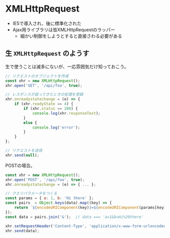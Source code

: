 XMLHttpRequest
================================================================

- IE5で導入され、後に標準化された
- Ajax用ライブラリは皆XMLHttpRequestのラッパー
  - 細かい制御をしようとすると直接さわる必要がある


## 生 `XMLHttpRequest` のようす

生で使うことは滅多にないが、一応雰囲気だけ知っておこう。

```javascript
// リクエストのオブジェクトを作成
const xhr = new XMLHttpRequest();
xhr.open('GET', '/api/foo', true);

// レスポンスが返ってきたときの処理を登録
xhr.onreadystatechange = (e) => {
    if (xhr.readyState == 4) {
        if (xhr.status == 200) {
            console.log(xhr.responseText);
        }
        else {
            console.log('error');
        }
    }
};

// リクエストを送信
xhr.send(null);
```

POSTの場合。

```javascript
const xhr = new XMLHttpRequest();
xhr.open('POST', '/api/foo', true);
xhr.onreadystatechange = (e) => { ... };

// クエリパラメータをつくる
const params = { a: 1, b: 'Hi there' };
const pairs  = Object.keys(data).map((key) => {
    return `${encodeURIComponent(key)}=${encodeURIComponent(params[key])}`;
});
const data = pairs.join('&');  // data === 'a=1&b=Hi%20there'

xhr.setRequestHeader('Content-Type', 'application/x-www-form-urlencoded');
xhr.send(data);
```
